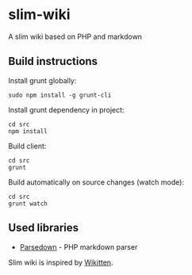 slim-wiki
=========

A slim wiki based on PHP and markdown



Build instructions
------------------

Install grunt globally:

    sudo npm install -g grunt-cli

Install grunt dependency in project:

    cd src
    npm install

Build client:

    cd src
    grunt

Build automatically on source changes (watch mode):

    cd src
    grunt watch



Used libraries
--------------

- [Parsedown](https://github.com/erusev/parsedown/) - PHP markdown parser

Slim wiki is inspired by [Wikitten](https://github.com/victorstanciu/Wikitten).
